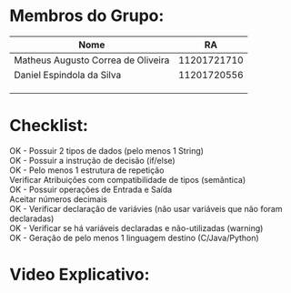 # Membros do Grupo:

| Nome                               | RA          |
|------------------------------------|-------------|
| Matheus Augusto Correa de Oliveira | 11201721710 |
| Daniel Espindola da Silva          | 11201720556 |
|                                    |             |
|                                    |             |
|                                    |             |

# Checklist:

OK - Possuir 2 tipos de dados (pelo menos 1 String)  
OK - Possuir a instrução de decisão (if/else)  
OK - Pelo menos 1 estrutura de repetição  
Verificar Atribuições com compatibilidade de tipos (semântica)  
OK - Possuir operações de Entrada e Saída  
Aceitar números decimais  
OK - Verificar declaração de variávies (não usar variáveis que não foram declaradas)  
OK - Verificar se há variáveis declaradas e não-utilizadas (warning)  
OK - Geração de pelo menos 1 linguagem destino (C/Java/Python)  

# Video Explicativo:
